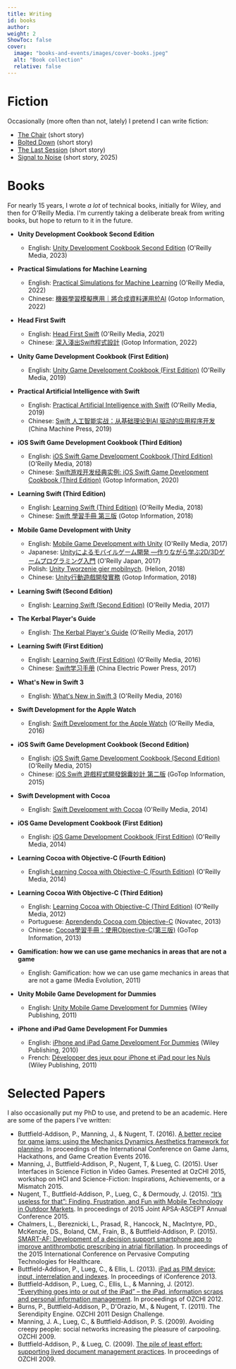 ```yaml
---
title: Writing
id: books
author: 
weight: 2
ShowToc: false
cover:
  image: "books-and-events/images/cover-books.jpeg"
  alt: "Book collection"
  relative: false
---
```


# Fiction

Occasionally (more often than not, lately) I pretend I can write fiction:

* [The Chair](/fiction/the-chair) (short story)
* [Bolted Down](/fiction/bolted-down) (short story)
* [The Last Session](/posts/finalsession/) (short story)
* [Signal to Noise](/fiction/signal-to-noise) (short story, 2025)

# Books

For nearly 15 years, I wrote _a lot_ of technical books, initially for Wiley, and then for O'Reilly Media. I'm currently taking a deliberate break from writing books, but hope to return to it in the future.

* **Unity Development Cookbook Second Edition**
  * English: [Unity Development Cookbook Second Edition](https://www.oreilly.com/library/view/unity-development-cookbook/9781098113704/) (O'Reilly Media, 2023)

* **Practical Simulations for Machine Learning**
  * English: [Practical Simulations for Machine Learning](https://www.oreilly.com/library/view/practical-simulations-for/9781492089919/) (O'Reilly Media, 2022)
  * Chinese: [機器學習模擬應用｜將合成資料運用於AI](https://www.gotop.com.tw/books/BookDetails.aspx?Types=v&bn=A715#) (Gotop Information, 2022)

* **Head First Swift**
  * English: [Head First Swift](https://www.oreilly.com/library/view/head-first-swift/9781491923184/) (O'Reilly Media, 2021)
  * Chinese: [深入淺出Swift程式設計](https://www.gotop.com.tw/books/BookDetails.aspx?Types=v&bn=A550) (Gotop Information, 2022)

* **Unity Game Development Cookbook (First Edition)**
  * English: [Unity Game Development Cookbook (First Edition)](https://www.oreilly.com/library/view/unity-game-development/9781491999141/) (O'Reilly Media, 2019)

* **Practical Artificial Intelligence with Swift**
  * English: [Practical Artificial Intelligence with Swift](https://www.oreilly.com/library/view/practical-artificial-intelligence/9781492044802/) (O'Reilly Media, 2019)
  * Chinese: [Swift 人工智能实战：从基础理论到AI 驱动的应用程序开发](https://www.oreilly.com/library/view/swift-ai/9787111675389/) (China Machine Press, 2019)

* **iOS Swift Game Development Cookbook (Third Edition)**
  * English: [iOS Swift Game Development Cookbook (Third Edition)](https://www.oreilly.com/library/view/ios-swift-game/9781491999073/) (O'Reilly Media, 2018)
  * Chinese: [Swift游戏开发经典实例: iOS Swift Game Development Cookbook (Third Edition)](https://www.oreilly.com/library/view/swift/9787519840129/) (Gotop Information, 2020)

* **Learning Swift (Third Edition)**
  * English: [Learning Swift (Third Edition)](https://www.oreilly.com/library/view/learning-swift-3rd/9781491987568/) (O'Reilly Media, 2018)
  * Chinese: [Swift 學習手冊 第三版](https://www.gotop.com.tw/books/BookDetails.aspx?Types=v&bn=A558) (Gotop Information, 2018)

* **Mobile Game Development with Unity**
  * English: [Mobile Game Development with Unity](https://www.oreilly.com/library/view/mobile-game-development/9781491944738/) (O'Reilly Media, 2017)
  * Japanese: [Unityによるモバイルゲーム開発 ―作りながら学ぶ2D/3Dゲームプログラミング入門](https://www.oreilly.com/library/view/unity-2d3d/9784873118505/) (O'Reilly Japan, 2017)
  * Polish: [Unity Tworzenie gier mobilnych](https://www.oreilly.com/library/view/unity/9781098125011/). (Helion, 2018)
  * Chinese: [Unity行動遊戲開發實務](https://www.gotop.com.tw/books/BookDetails.aspx?Types=v&bn=A445) (Gotop Information, 2018)

* **Learning Swift (Second Edition)**
  * English: [Learning Swift (Second Edition)](https://www.oreilly.com/library/view/learning-swift-2nd/9781491967058/) (O'Reilly Media, 2017)

* **The Kerbal Player's Guide**
  * English: [The Kerbal Player's Guide](https://www.oreilly.com/library/view/the-kerbal-players/9781491913475/) (O'Reilly Media, 2017)

* **Learning Swift (First Edition)**
  * English: [Learning Swift (First Edition)](https://www.oreilly.com/library/view/learning-swift/9781491940730/) (O'Reilly Media, 2016)
  * Chinese: [Swift学习手册](https://www.oreilly.com/library/view/swift/9787519803223/) (China Electric Power Press, 2017)

* **What's New in Swift 3**
  * English: [What's New in Swift 3](https://www.oreilly.com/library/view/whats-new-in/9781492049050/) (O'Reilly Media, 2016)

* **Swift Development for the Apple Watch**
  * English: [Swift Development for the Apple Watch](https://www.oreilly.com/library/view/swift-development-for/9781491925263/) (O'Reilly Media, 2016)

* **iOS Swift Game Development Cookbook (Second Edition)**
  * English: [iOS Swift Game Development Cookbook (Second Edition)](https://www.oreilly.com/library/view/ios-swift-game/9781491920794/) (O'Reilly Media, 2015)
  * Chinese: [iOS Swift 遊戲程式開發錦囊妙計 第二版](https://www.oreilly.com/library/view/ios-swift/9789863479048/) (GoTop Information, 2015)

* **Swift Development with Cocoa**
  * English: [Swift Development with Cocoa](https://www.oreilly.com/library/view/swift-development-with/9781491909683/) (O'Reilly Media, 2014)

* **iOS Game Development Cookbook (First Edition)**
  * English: [iOS Game Development Cookbook (First Edition)](https://www.oreilly.com/library/view/ios-game-development/9781449369644/) (O'Reilly Media, 2014)

* **Learning Cocoa with Objective-C (Fourth Edition)**
  * English:[Learning Cocoa with Objective-C (Fourth Edition)](https://www.oreilly.com/library/view/learning-cocoa-with/9781491901380/) (O'Reilly Media, 2014)

* **Learning Cocoa With Objective-C (Third Edition)**
  * English: [Learning Cocoa with Objective-C (Third Edition)](https://www.oreilly.com/library/view/learning-cocoa-with/9781449355432/) (O'Reilly Media, 2012)
  * Portuguese: [Aprendendo Cocoa com Objective-C](https://novatec.com.br/livros/aprendendo-cocoa-com-objective-c/) (Novatec, 2013)
  * Chinese: [Cocoa學習手冊：使用Objective-C(第三版)](https://www.oreilly.com/library/view/cocoa-objective-c/9789862768136/) (GoTop Information, 2013)

* **Gamification: how we can use game mechanics in areas that are not a game**
  * English: Gamification: how we can use game mechanics in areas that are not a game (Media Evolution, 2011)

* **Unity Mobile Game Development for Dummies**
  * English: [Unity Mobile Game Development for Dummies](https://search.worldcat.org/title/751100288) (Wiley Publishing, 2011)

* **iPhone and iPad Game Development For Dummies**
  * English: [iPhone and iPad Game Development For Dummies](https://www.wiley.com/en-gb/iPhone+and+iPad+Game+Development+For+Dummies-p-9780470599105) (Wiley Publishing, 2010)
  * French: [Développer des jeux pour iPhone et iPad pour les Nuls](https://search.worldcat.org/title/717622899) (Wiley Publishing, 2011)

# Selected Papers

I also occasionally put my PhD to use, and pretend to be an academic. Here are some of the papers I've written:

* Buttfield-Addison, P., Manning, J., & Nugent, T. (2016). [A better recipe for game jams: using the Mechanics Dynamics Aesthetics framework for planning](/papers/buttfield-addison2016.pdf). In proceedings of the International Conference on Game Jams, Hackathons, and Game Creation Events 2016.
* Manning, J., Buttfield-Addison, P., Nugent, T, & Lueg, C. (2015). User Interfaces in Science Fiction in Video Games. Presented at OzCHI 2015, workshop on HCI and Science-Fiction: Inspirations, Achievements, or a Mismatch 2015.
* Nugent, T., Buttfield-Addison, P., Lueg, C., & Dermoudy, J. (2015). [“It’s useless for that”: Finding, Frustration, and Fun with Mobile Technology in Outdoor Markets](/papers/nugent2016.pdf). In proceedings of 2015 Joint APSA-ASCEPT Annual Conference 2015.
* Chalmers, L., Bereznicki, L., Prasad, R., Hancock, N., MacIntyre, PD., McKenzie, DS., Boland, CM., Frain, B., & Buttfield-Addison, P. (2015). [SMART-AF: Development of a decision support smartphone app to improve antithrombotic prescribing in atrial fibrillation](/papers/chalmers2015.pdf). In proceedings of the 2015 International Conference on Pervasive Computing Technologies for Healthcare.
* Buttfield-Addison, P., Lueg, C., & Ellis, L. (2013). [iPad as PIM device: input, interrelation and indexes](/papers/285.pdf). In proceedings of iConference 2013.
* Buttfield-Addison, P., Lueg, C., Ellis, L., & Manning, J. (2012). [“Everything goes into or out of the iPad” – the iPad, information scraps and personal information management](/papers/OzCHI12EverythinggoesintooroutoftheiPad.pdf). In proceedings of OZCHI 2012.
* Burns, P., Buttfield-Addison, P., D'Orazio, M., & Nugent, T. (2011). The Serendipity Engine. OZCHI 2011 Design Challenge.
* Manning, J. A., Lueg, C., & Buttfield-Addison, P. S. (2009). Avoiding creepy people: social networks increasing the pleasure of carpooling. OZCHI 2009.
* Buttfield-Addison, P., & Lueg, C. (2009). [The pile of least effort: supporting lived document management practices](/papers/buttfield-addison2009.pdf). In proceedings of OZCHI 2009.
